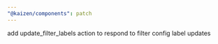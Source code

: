 ```yaml
---
"@kaizen/components": patch
---
```


add update_filter_labels action to respond to filter config label updates
